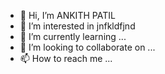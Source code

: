 - 👋 Hi, I’m ANKITH PATIL
- 👀 I’m interested in jnfkldfjnd
- 🌱 I’m currently learning ...
- 💞️ I’m looking to collaborate on ...
- 📫 How to reach me ...

<!---
ankithpatil1/ankithpatil1 is a ✨ special ✨ repository because its `README.md` (this file) appears on your GitHub profile.
You can click the Preview link to take a look at your changes.
--->
